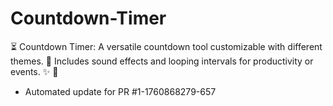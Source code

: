 # Countdown-Timer
⏳ Countdown Timer: A versatile countdown tool customizable with different themes. 🔔 Includes sound effects and looping intervals for productivity or events. ✨ 🎯


- Automated update for PR #1-1760868279-657